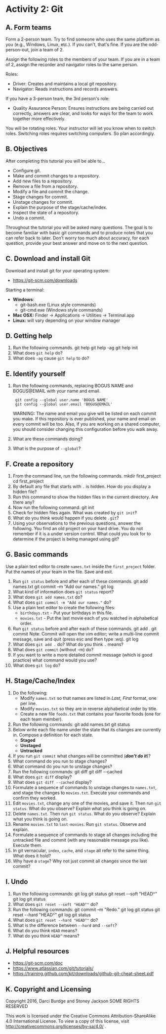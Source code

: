 # Activity 2: Git

A. Form teams
-------------

Form a 2-person team. Try to find someone who uses the same platform as you (e.g., Windows, Linux, etc.). If you can't, that's fine. If you are the odd-person-out, join a team of 2.

Assign the following roles to the members of your team. If you are in a
team of 2, assign the recorder and navigator roles to the same person.

Roles:

-   Driver: Creates and maintains a local git repository.
-   Navigator: Reads instructions and records answers.

If you have a 3-person team, the 3rd person's role:
-   Quality Assurance Person: Ensures instructions are being carried out correctly, answers are clear, and looks for ways for the team to work together more effectively.

You will be rotating roles. Your instructor will let you know when to switch roles. Switching roles requires switching computers. So plan accordingly.


B. Objectives
-------------

After completing this tutorial you will be able to...

-   Configure git.
-   Make and commit changes to a repository.
-   Add new files to a repository.
-   Remove a file from a repository.
-   Modify a file and commit the change.
-   Stage changes for commit.
-   Unstage changes for commit.
-   Explain the purpose of the stage/cache/index.
-   Inspect the state of a repository.
-   Undo a commit.

Throughout the tutorial you will be asked many questions. The goal is to
become familiar with basic git commands and to produce notes that you
can refer back to later. Don’t worry too much about accuracy, for each
question, provide your best answer and move on to the next question.

C. Download and install Git
---------------------------

Download and install git for your operating system:

-   <https://git-scm.com/downloads>

Starting a terminal:

-   **Windows**:
    -   git-bash.exe (Linux style commands)
    -   git-cmd.exe (Windows style commands)
-   **Mac OSX:** Finder -&gt; Applications -&gt; Utilities -&gt;
    Terminal.app
-   **Linux:** will vary depending on your window manager

D. Getting help
---------------

1. Run the following commands.
        git help
        git help -ag
        git help init
2.  What does `git help` do?
3.  What does `-ag` cause `git help` to do?


E. Identify yourself
--------------------

1. Run the following commands, replacing BOGUS NAME and BOGUS@EMAIL with
your name and email.

        git config --global user.name 'BOGUS NAME'
        git config --global user.email 'BOGUS@EMAIL'

    WARNING: The name and email you give will be listed on each commit you make.
    If this repository is ever published, your name and email on every commit
    will be too. Also, if you are working on a shared computer, you should
    consider changing this configuration before you walk away.

2.  What are these commands doing?
3.  What is the purpose of `--global`?

F. Create a repository
----------------------

1. From the command line, run the following commands.
        mkdir first_project
        cd first_project
2.  By default any file that starts with `.` is hidden. How do you
    display a hidden file?
3. Run this command to show the hidden files in the current directory. Are there any?
4. Now run the following command.
        git init
5. Check for hidden files again.  What was created by `git init`?
6.  What do you think would happen if you delete `.git`?
7.  Using your observations to the previous questions, answer the following.
    You find an old project on your hard drive. You do not remember if
    it is a under version control. What could you look for to determine
    if the project is being managed using git?


G. Basic commands
-----------------

Use a plain text editor to create `names.txt` inside the `first_project`
folder. Put the names of your team in the file. Save and exit.

1. Run `git status` before and after each of these commands.
        git add names.txt
        git commit –m “Add our names.”
        git log
2. What kind of information does `git status` report?
3. What does `git add names.txt` do?
4. What does `git commit -m "Add our names."` do?
5. Use a plain text editor to create the following files:
    - `birthdays.txt` - Put your birthdays in this file.
    - `movies.txt` - Put the last movie each of you watched in alphabetical order.
6. Run `git status` before and after each of these commands.
        git add .
        git commit		Note:  Commit will open the vim editor; write a multi-line commit
    						   message, save and quit (press esc and then type :wq).
        git log
7.  What does `git add .` do? What do you think `.` means?
8.  What does `git commit` (without -m) do?
9.  If you want to write a more detailed commit message (which is
    good practice) what command would you use?
10.  What does `git log` do?


H. Stage/Cache/Index
--------------------

1. Do the following:
    - Modify `names.txt` so that names are listed in *Last, First* format,
        one per line.
    - Modify `movies.txt` so they are in reverse alphabetical order
        by title.
    - Create a new file `foods.txt` that contains your favorite foods (one
        for each team member).
2. Run the following commands:
        git add names.txt
        git status
3. Below write each file name under the state that its changes are
    currently in. Compose a definition for each state.
    - **Staged**
    - **Unstaged**
    - **Untracked**
4.  If you run `git commit` what changes will be committed (***don't do
    it***)?
5.  What command do you run to stage changes?
6.  What command do you run to unstage changes?
7.  Run the following commands:
        git diff
        git diff --cached
8.  What does `git diff` display?
9.  What does `git diff --cached` display?
10.  Formulate a sequence of commands to unstage changes to `names.txt`,
    and stage the changes to `movies.txt`. Execute your commands and
    confirm they worked.
11.  Edit `movies.txt`, change any one of the movies, and save it. Then
    run `git status`. What do you observe? Explain what you think is
    going on.
12.  Delete `names.txt`. Then run `git status`. What do you observe?
    Explain what you think is going on.
13.  Rename `movies.txt` to `last-movies`. Run `git status`. Observe
    and explain.
14.  Formulate a sequence of commands to stage all changes including the
    untracked file and commit (with any reasonable message you like).
    Execute them.
15.  In git vernacular, `index`, `cache`, and `stage` all refer to the
    same thing. What does it hold?
16.  Why have a `stage`? Why not just commit all changes since the last
    commit?

I. Undo
-------

1. Run the following commands:
        git log
        git status
        git reset --soft "HEAD^"
        git log
        git status
2.  What does `git reset --soft "HEAD^"` do?
3.  Run the following commands:
        git commit –m "Redo."
        git log
        git status
        git reset --hard "HEAD^"
        git log
        git status
4.  What does `git reset --hard "HEAD^"` do?
5.  What is the difference between `--hard` and `--soft`?
6.  What do you think `HEAD` means?
7.  What do you think `HEAD^` means?

J. Helpful resources
--------------------

-   <https://git-scm.com/doc>
-   <https://www.atlassian.com/git/tutorials/>
-   <https://training.github.com/kit/downloads/github-git-cheat-sheet.pdf>

K. Copyright and Licensing
--------------------------

Copyright 2016, Darci Burdge and Stoney Jackson SOME RIGHTS RESERVED

This work is licensed under the Creative Commons Attribution-ShareAlike
4.0 International License. To view a copy of this license, visit
<http://creativecommons.org/licenses/by-sa/4.0/> .
